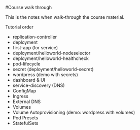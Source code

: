 #Course walk through

This is the notes when walk-through the course material.

Tutorial order

- replication-controller
- deployment
- first-app (for service)
- deployment/helloworld-nodeselector
- deployment/helloworld-healthcheck
- pod-lifecycle  
- secret (deployment/helloworld-secret)
- wordpress (demo with secrets)
- dashboard & UI
- service-discovery (DNS)
- ConfigMap 
- Ingress
- External DNS
- Volumes
- Volume Autoprovisioning (demo: wordpress with volumes)
- Pod Presets
- StatefulSets

